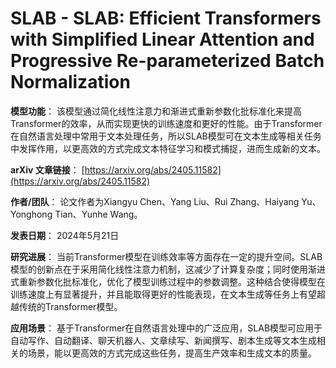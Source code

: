 # SLAB - SLAB: Efficient Transformers with Simplified Linear Attention and Progressive Re-parameterized Batch Normalization

**模型功能**：
该模型通过简化线性注意力和渐进式重新参数化批标准化来提高Transformer的效率，从而实现更快的训练速度和更好的性能。由于Transformer在自然语言处理中常用于文本处理任务，所以SLAB模型可在文本生成等相关任务中发挥作用，以更高效的方式完成文本特征学习和模式捕捉，进而生成新的文本。

**arXiv 文章链接**：
[https://arxiv.org/abs/2405.11582](https://arxiv.org/abs/2405.11582)

**作者/团队**：
论文作者为Xiangyu Chen、Yang Liu、Rui Zhang、Haiyang Yu、Yonghong Tian、Yunhe Wang。

**发表日期**：
2024年5月21日

**研究进展**：
当前Transformer模型在训练效率等方面存在一定的提升空间。SLAB模型的创新点在于采用简化线性注意力机制，这减少了计算复杂度；同时使用渐进式重新参数化批标准化，优化了模型训练过程中的参数调整。这种结合使得模型在训练速度上有显著提升，并且能取得更好的性能表现，在文本生成等任务上有望超越传统的Transformer模型。

**应用场景**：
基于Transformer在自然语言处理中的广泛应用，SLAB模型可应用于自动写作、自动翻译、聊天机器人、文章续写、新闻撰写、剧本生成等文本生成相关的场景，能以更高效的方式完成这些任务，提高生产效率和生成文本的质量。
